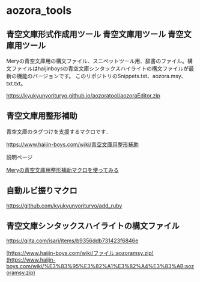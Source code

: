 # aozora_tools
青空文庫形式作成用ツール
青空文庫用ツール
青空文庫用ツール
--------

Meryの青空文庫用の構文ファイル、スニペットツール用、辞書のファイル。構文ファイルはhaijinboysの青空文庫シンタックスハイライトの構文ファイルが最新の機能のバージョンです。
このリポジトリのSnippets.txt、aozora.msy、txt.txt。

[https://kyukyunyorituryo.github.io/aozoratool/aozoraEditor.zip ](https://kyukyunyorituryo.github.io/aozoratool/aozoraEditor.zip)


青空文庫用整形補助
---------

青空文庫のタグつけを支援するマクロです．

[https://www.haijin-boys.com/wiki/青空文庫用整形補助 ](https://www.haijin-boys.com/wiki/%E9%9D%92%E7%A9%BA%E6%96%87%E5%BA%AB%E7%94%A8%E6%95%B4%E5%BD%A2%E8%A3%9C%E5%8A%A9)


説明ページ

[Meryの青空文庫用整形補助マクロを使ってみる](https://99nyorituryo.hatenablog.com/entry/2013/10/28/231520)


自動ルビ振りマクロ
---------
https://github.com/kyukyunyorituryo/add_ruby


青空文庫シンタックスハイライトの構文ファイル
----------------------

https://qiita.com/isari/items/b9356ddb731423f6846e


[https://www.haijin-boys.com/wiki/ファイル:aozoramsy.zip](https://www.haijin-boys.com/wiki/%E3%83%95%E3%82%A1%E3%82%A4%E3%83%AB:aozoramsy.zip)
